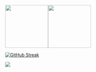 <!-- <pre>
      ___           ___           ___       ___       ___     
     /\__\         /\  \         /\__\     /\__\     /\  \    
    /:/  /        /::\  \       /:/  /    /:/  /    /::\  \   
   /:/__/        /:/\:\  \     /:/  /    /:/  /    /:/\:\  \  
  /::\  \ ___   /::\~\:\  \   /:/  /    /:/  /    /:/  \:\  \ 
 /:/\:\  /\__\ /:/\:\ \:\__\ /:/__/    /:/__/    /:/__/ \:\__\
 \/__\:\/:/  / \:\~\:\ \/__/ \:\  \    \:\  \    \:\  \ /:/  /
      \::/  /   \:\ \:\__\    \:\  \    \:\  \    \:\  /:/  / 
      /:/  /     \:\ \/__/     \:\  \    \:\  \    \:\/:/  /  
     /:/  /       \:\__\        \:\__\    \:\__\    \::/  /   
     \/__/         \/__/         \/__/     \/__/     \/__/    
     
</pre> -->

[<img align="" height="137px" src="https://github-readme-stats.vercel.app/api?username=Waynenet&hide_title=true&hide_border=true&show_icons=true&include_all_commits=true&line_height=21&bg_color=0,EC6C6C,FFD479,FFFC79,73FA79&theme=graywhite&locale=cn" />](https://github.com/Waynenet/Waynenet)[<img align="" height="137px" src="https://github-readme-stats.vercel.app/api/top-langs/?username=Waynenet&hide_title=true&hide_border=true&layout=compact&bg_color=0,73FA79,73FDFF,D783FF&theme=graywhite&locale=cn" />](https://github.com/Waynenet/Waynenet)

[![GitHub Streak](http://github-readme-streak-stats.herokuapp.com?user=Waynenet&theme=github-light&hide_border=true&date_format=j%20M%5B%20Y%5D&locale=zh)](https://github.com/Waynenet/Waynenet)

[![](https://count.getloli.com/get/@Wayne?theme=asoul)](https://github.com/Waynenet/Waynenet)

<!-- ### 🛳 &nbsp;Your ticket ID for this visit -->

<!-- <img src="https://profile-counter.glitch.me/Waynenet/count.svg" /> -->
<!-- ![](https://komarev.com/ghpvc/?username=Waynenet&color=brightgreen&style=plastic) -->
